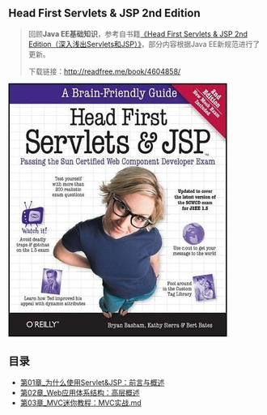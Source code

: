## Head First Servlets & JSP 2nd Edition

> 回顾**Java EE基础知识**，参考自书籍[《Head First Servlets & JSP 2nd Edition（深入浅出Servlets和JSP）》](https://book.douban.com/subject/4604858/)，部分内容根据Java EE新规范进行了更新。
>
> 下载链接：<http://readfree.me/book/4604858/>

![img](assets/s3267547.jpg) 

## 目录

+ [第01章_为什么使用Servlet&JSP：前言与概述](第01章_为什么使用Servlet&JSP：前言与概述.md)
+ [第02章_Web应用体系结构：高层概述](第02章_Web应用体系结构：高层概述.md)
+ [第03章_MVC迷你教程：MVC实战.md](第03章_MVC迷你教程：MVC实战.md)

